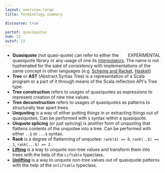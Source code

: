 ```yaml
---
layout: overview-large
title: Terminology summary 

discourse: true

partof: quasiquotes
num: 12
outof: 13
---
```

<span class="label warning" style="float: right;">EXPERIMENTAL</span>

* **Quasiquote** (not quasi-quote) can refer to either the quasiquote library or any usage of one its [interpolators](/overviews/quasiquotes/intro.html#interpolators). The name is not hyphenated for the sake of consistency with implementations of the same concept in other languages (e.g. [Scheme and Racket](http://docs.racket-lang.org/reference/quasiquote.html), [Haskell](http://www.haskell.org/haskellwiki/Quasiquotation))
* **Tree** or **AST** (Abstract Syntax Tree) is a representation of a Scala program or a part of it through means of the Scala reflection API's Tree type.
* **Tree construction** refers to usages of quasiquotes as expressions to represent creation of new tree values.
* **Tree deconstruction** refers to usages of quasiquotes as patterns to structurally tear apart trees.
* **Unquoting** is a way of either putting things in or extracting things out of quasiquotes. Can be performed with `$` syntax within a quasiquote.
* **Unquote splicing** (or just splicing) is another form of unquoting that flattens contents of the unquotee into a tree. Can be performed with either `..$` or `...$` syntax.
* **Rank** is a degree of flattenning of unquotee: `rank($) == 0`, `rank(..$) == 1`, `rank(...$) == 2`.
* [**Lifting**](/overviews/quasiquotes/lifting.html) is a way to unquote non-tree values and transform them into trees with the help of the `Liftable` typeclass.
* [**Unlifting**](/overviews/quasiquotes/unlifting.html) is a way to unquote non-tree values out of quasiquote patterns with the help of the `Unliftable` typeclass.


